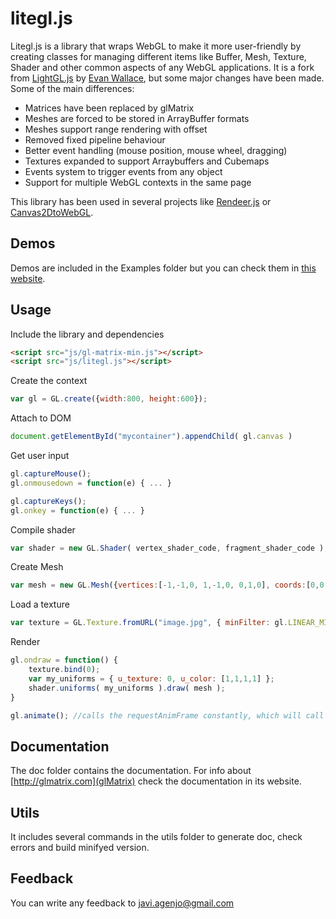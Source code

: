 litegl.js
=========

Litegl.js is a library that wraps WebGL to make it more user-friendly by creating classes for managing different items like Buffer, Mesh, Texture, Shader and other common aspects of any WebGL applications.
It is a fork from [LightGL.js](https://github.com/evanw/lightgl.js/) by [Evan Wallace](http://madebyevan.com), but some major changes have been made.
Some of the main differences:

 * Matrices have been replaced by glMatrix
 * Meshes are forced to be stored in ArrayBuffer formats
 * Meshes support range rendering with offset
 * Removed fixed pipeline behaviour
 * Better event handling (mouse position, mouse wheel, dragging)
 * Textures expanded to support Arraybuffers and Cubemaps
 * Events system to trigger events from any object
 * Support for multiple WebGL contexts in the same page

This library has been used in several projects like [Rendeer.js](https://github.com/jagenjo/rendeer.js) or [Canvas2DtoWebGL](https://github.com/jagenjo/Canvas2DtoWebGL).</p>


Demos
-----
Demos are included in the Examples folder but you can check them in [this website](http://tamats.com/webglstudio/litegl/#examples).

Usage
-----

Include the library and dependencies
```html
<script src="js/gl-matrix-min.js"></script>
<script src="js/litegl.js"></script>
```

Create the context
```js
var gl = GL.create({width:800, height:600});
```

Attach to DOM
```js
document.getElementById("mycontainer").appendChild( gl.canvas )
```

Get user input
```js
gl.captureMouse();
gl.onmousedown = function(e) { ... }

gl.captureKeys();
gl.onkey = function(e) { ... }
```

Compile shader
```js
var shader = new GL.Shader( vertex_shader_code, fragment_shader_code );
```

Create Mesh
```js
var mesh = new GL.Mesh({vertices:[-1,-1,0, 1,-1,0, 0,1,0], coords:[0,0, 1,0, 0.5,1]});
```

Load a texture
```js
var texture = GL.Texture.fromURL("image.jpg", { minFilter: gl.LINEAR_MIPMAP_LINEAR });
```


Render
```js
gl.ondraw = function() {
	texture.bind(0);
	var my_uniforms = { u_texture: 0, u_color: [1,1,1,1] };
	shader.uniforms( my_uniforms ).draw( mesh );
}

gl.animate(); //calls the requestAnimFrame constantly, which will call ondraw
```


Documentation
-------------
The doc folder contains the documentation. For info about [http://glmatrix.com](glMatrix) check the documentation in its website.

Utils
-----

It includes several commands in the utils folder to generate doc, check errors and build minifyed version.


Feedback
--------

You can write any feedback to javi.agenjo@gmail.com
